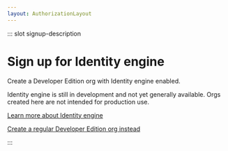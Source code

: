 ```yaml
---
layout: AuthorizationLayout
---
```


::: slot signup-description
 # Sign up for Identity engine

Create a Developer Edition org with Identity engine enabled.

Identity engine is still in development and not yet generally available. Orgs created here are not intended for production use.

<a href="https://developer.okta.com/docs/concepts/ie-intro/" target="_blank">Learn more about Identity engine</a>

<a href="/signup/">Create a regular Developer Edition org instead</a>

:::

<SignUp type="OIE_PREVIEW" />

